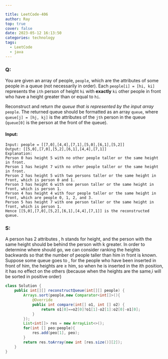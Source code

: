 ```yaml
---

title: LeetCode-406
author: Ray
top: true
cover: false
date: 2023-05-12 16:13:50
categories: technology
tags: 
  - LeetCode
  - java
---
```


### Q:

You are given an array of people, `people`, which are the attributes of some people in a queue (not necessarily in order). Each `people[i] = [hi, ki]` represents the `ith` person of height `hi` with **exactly** `ki` other people in front who have a height greater than or equal to `hi`.

Reconstruct and return *the queue that is represented by the input array* `people`. The returned queue should be formatted as an array `queue`, where `queue[j] = [hj, kj]` is the attributes of the `jth` person in the queue (`queue[0]` is the person at the front of the queue).

<!-- more -->

#### Input:

```
Input: people = [[7,0],[4,4],[7,1],[5,0],[6,1],[5,2]]
Output: [[5,0],[7,0],[5,2],[6,1],[4,4],[7,1]]
Explanation:
Person 0 has height 5 with no other people taller or the same height in front.
Person 1 has height 7 with no other people taller or the same height in front.
Person 2 has height 5 with two persons taller or the same height in front, which is person 0 and 1.
Person 3 has height 6 with one person taller or the same height in front, which is person 1.
Person 4 has height 4 with four people taller or the same height in front, which are people 0, 1, 2, and 3.
Person 5 has height 7 with one person taller or the same height in front, which is person 1.
Hence [[5,0],[7,0],[5,2],[6,1],[4,4],[7,1]] is the reconstructed queue.
```

### S:

A person has 2 attributes , h stands for height, and the person with the same height should be behind the person with k greater. In order to determine where should go, we can consider ranking the heights backwards so that the number of people taller than him in front is known. Suppose some queue goes to , for the people who have been inserted in front of him, the heights are ≥ him, so when he is inserted in the ith position, it has no effect on the others (because when the heights are the same,i will be sorted in positive order)

```java
class Solution {
    public int[][] reconstructQueue(int[][] people) {
        Arrays.sort(people,new Comparator<int[]>(){
            @Override
            public int compare(int[] o1, int [] o2) {
                return o1[0]==o2[0]?o1[1]-o2[1]:o2[0]-o1[0];
            }
        });
        List<int[]> res = new ArrayList<>();
        for(int [] peo:people){
            res.add(peo[1], peo);
        }
        return res.toArray(new int [res.size()][2]);
    }
}
```

